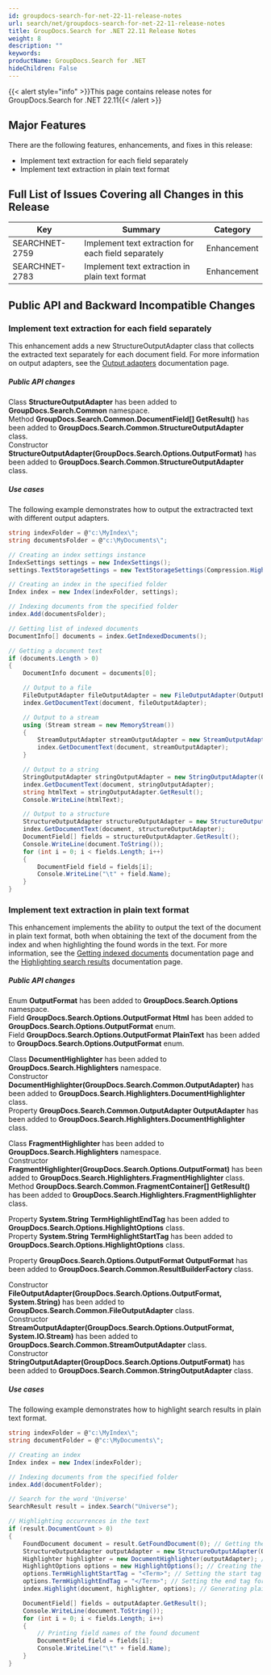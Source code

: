 ```yaml
---
id: groupdocs-search-for-net-22-11-release-notes
url: search/net/groupdocs-search-for-net-22-11-release-notes
title: GroupDocs.Search for .NET 22.11 Release Notes
weight: 8
description: ""
keywords: 
productName: GroupDocs.Search for .NET
hideChildren: False
---
```


{{< alert style="info" >}}This page contains release notes for GroupDocs.Search for .NET 22.11{{< /alert >}}

## Major Features

There are the following features, enhancements, and fixes in this release:

- Implement text extraction for each field separately
- Implement text extraction in plain text format

## Full List of Issues Covering all Changes in this Release

| Key | Summary | Category |
| --- | --- | --- |
| SEARCHNET-2759 | Implement text extraction for each field separately | Enhancement |
| SEARCHNET-2783 | Implement text extraction in plain text format | Enhancement |

## Public API and Backward Incompatible Changes

### Implement text extraction for each field separately

This enhancement adds a new StructureOutputAdapter class that collects the extracted text separately for each document field. For more information on output adapters, see the [Output adapters](https://docs.groupdocs.com/search/net/output-adapters/) documentation page.

##### Public API changes

Class **StructureOutputAdapter** has been added to **GroupDocs.Search.Common** namespace.  
Method **GroupDocs.Search.Common.DocumentField[] GetResult()** has been added to **GroupDocs.Search.Common.StructureOutputAdapter** class.  
Constructor **StructureOutputAdapter(GroupDocs.Search.Options.OutputFormat)** has been added to **GroupDocs.Search.Common.StructureOutputAdapter** class.

##### Use cases

The following example demonstrates how to output the extractracted text with different output adapters.

```csharp
string indexFolder = @"c:\MyIndex\";
string documentsFolder = @"c:\MyDocuments\";

// Creating an index settings instance
IndexSettings settings = new IndexSettings();
settings.TextStorageSettings = new TextStorageSettings(Compression.High); // Enabling the storage of extracted text in the index

// Creating an index in the specified folder
Index index = new Index(indexFolder, settings);

// Indexing documents from the specified folder
index.Add(documentsFolder);

// Getting list of indexed documents
DocumentInfo[] documents = index.GetIndexedDocuments();

// Getting a document text
if (documents.Length > 0)
{
    DocumentInfo document = documents[0];

    // Output to a file
    FileOutputAdapter fileOutputAdapter = new FileOutputAdapter(OutputFormat.Html, @"C:\Text.html");
    index.GetDocumentText(document, fileOutputAdapter);

    // Output to a stream
    using (Stream stream = new MemoryStream())
    {
        StreamOutputAdapter streamOutputAdapter = new StreamOutputAdapter(OutputFormat.Html, stream);
        index.GetDocumentText(document, streamOutputAdapter);
    }

    // Output to a string
    StringOutputAdapter stringOutputAdapter = new StringOutputAdapter(OutputFormat.Html);
    index.GetDocumentText(document, stringOutputAdapter);
    string htmlText = stringOutputAdapter.GetResult();
    Console.WriteLine(htmlText);

    // Output to a structure
    StructureOutputAdapter structureOutputAdapter = new StructureOutputAdapter(OutputFormat.PlainText);
    index.GetDocumentText(document, structureOutputAdapter);
    DocumentField[] fields = structureOutputAdapter.GetResult();
    Console.WriteLine(document.ToString());
    for (int i = 0; i < fields.Length; i++)
    {
        DocumentField field = fields[i];
        Console.WriteLine("\t" + field.Name);
    }
}
```

### Implement text extraction in plain text format

This enhancement implements the ability to output the text of the document in plain text format, both when obtaining the text of the document from the index and when highlighting the found words in the text. For more information, see the [Getting indexed documents](https://docs.groupdocs.com/search/net/getting-indexed-documents/) documentation page and the [Highlighting search results](https://docs.groupdocs.com/search/net/highlighting-search-results/) documentation page.

##### Public API changes

Enum **OutputFormat** has been added to **GroupDocs.Search.Options** namespace.  
Field **GroupDocs.Search.Options.OutputFormat Html** has been added to **GroupDocs.Search.Options.OutputFormat** enum.  
Field **GroupDocs.Search.Options.OutputFormat PlainText** has been added to **GroupDocs.Search.Options.OutputFormat** enum.

Class **DocumentHighlighter** has been added to **GroupDocs.Search.Highlighters** namespace.  
Constructor **DocumentHighlighter(GroupDocs.Search.Common.OutputAdapter)** has been added to **GroupDocs.Search.Highlighters.DocumentHighlighter** class.  
Property **GroupDocs.Search.Common.OutputAdapter OutputAdapter** has been added to **GroupDocs.Search.Highlighters.DocumentHighlighter** class.

Class **FragmentHighlighter** has been added to **GroupDocs.Search.Highlighters** namespace.  
Constructor **FragmentHighlighter(GroupDocs.Search.Options.OutputFormat)** has been added to **GroupDocs.Search.Highlighters.FragmentHighlighter** class.  
Method **GroupDocs.Search.Common.FragmentContainer[] GetResult()** has been added to **GroupDocs.Search.Highlighters.FragmentHighlighter** class.

Property **System.String TermHighlightEndTag** has been added to **GroupDocs.Search.Options.HighlightOptions** class.  
Property **System.String TermHighlightStartTag** has been added to **GroupDocs.Search.Options.HighlightOptions** class.

Property **GroupDocs.Search.Options.OutputFormat OutputFormat** has been added to **GroupDocs.Search.Common.ResultBuilderFactory** class.

Constructor **FileOutputAdapter(GroupDocs.Search.Options.OutputFormat, System.String)** has been added to **GroupDocs.Search.Common.FileOutputAdapter** class.  
Constructor **StreamOutputAdapter(GroupDocs.Search.Options.OutputFormat, System.IO.Stream)** has been added to **GroupDocs.Search.Common.StreamOutputAdapter** class.  
Constructor **StringOutputAdapter(GroupDocs.Search.Options.OutputFormat)** has been added to **GroupDocs.Search.Common.StringOutputAdapter** class.

##### Use cases

The following example demonstrates how to highlight search results in plain text format.

```csharp
string indexFolder = @"c:\MyIndex\";
string documentFolder = @"c:\MyDocuments\";

// Creating an index
Index index = new Index(indexFolder);

// Indexing documents from the specified folder
index.Add(documentFolder);

// Search for the word 'Universe'
SearchResult result = index.Search("Universe");

// Highlighting occurrences in the text
if (result.DocumentCount > 0)
{
    FoundDocument document = result.GetFoundDocument(0); // Getting the first found document
    StructureOutputAdapter outputAdapter = new StructureOutputAdapter(OutputFormat.PlainText); // Creating the output adapter
    Highlighter highlighter = new DocumentHighlighter(outputAdapter); // Creating the highlighter instance
    HighlightOptions options = new HighlightOptions(); // Creating the highlight options
    options.TermHighlightStartTag = "<Term>"; // Setting the start tag for the found word
    options.TermHighlightEndTag = "</Term>"; // Setting the end tag for the found word
    index.Highlight(document, highlighter, options); // Generating plain text with highlighted occurrences

    DocumentField[] fields = outputAdapter.GetResult();
    Console.WriteLine(document.ToString());
    for (int i = 0; i < fields.Length; i++)
    {
        // Printing field names of the found document
        DocumentField field = fields[i];
        Console.WriteLine("\t" + field.Name);
    }
}
```
